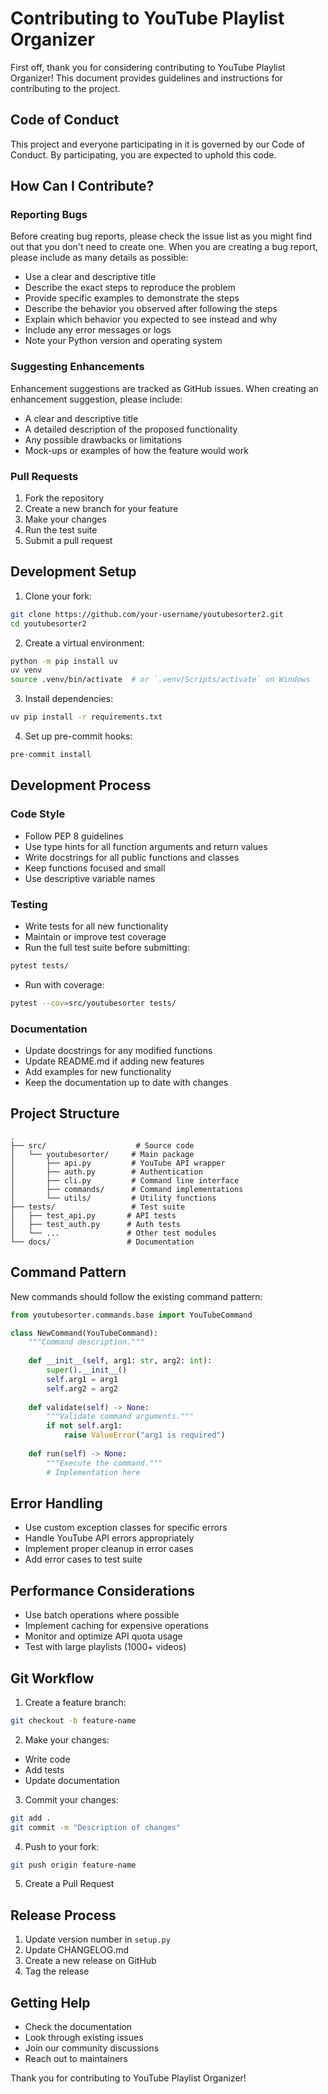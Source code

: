# Contributing to YouTube Playlist Organizer

First off, thank you for considering contributing to YouTube Playlist Organizer! This document provides guidelines and instructions for contributing to the project.

## Code of Conduct

This project and everyone participating in it is governed by our Code of Conduct. By participating, you are expected to uphold this code.

## How Can I Contribute?

### Reporting Bugs

Before creating bug reports, please check the issue list as you might find out that you don't need to create one. When you are creating a bug report, please include as many details as possible:

* Use a clear and descriptive title
* Describe the exact steps to reproduce the problem
* Provide specific examples to demonstrate the steps
* Describe the behavior you observed after following the steps
* Explain which behavior you expected to see instead and why
* Include any error messages or logs
* Note your Python version and operating system

### Suggesting Enhancements

Enhancement suggestions are tracked as GitHub issues. When creating an enhancement suggestion, please include:

* A clear and descriptive title
* A detailed description of the proposed functionality
* Any possible drawbacks or limitations
* Mock-ups or examples of how the feature would work

### Pull Requests

1. Fork the repository
2. Create a new branch for your feature
3. Make your changes
4. Run the test suite
5. Submit a pull request

## Development Setup

1. Clone your fork:
```bash
git clone https://github.com/your-username/youtubesorter2.git
cd youtubesorter2
```

2. Create a virtual environment:
```bash
python -m pip install uv
uv venv
source .venv/bin/activate  # or `.venv/Scripts/activate` on Windows
```

3. Install dependencies:
```bash
uv pip install -r requirements.txt
```

4. Set up pre-commit hooks:
```bash
pre-commit install
```

## Development Process

### Code Style

* Follow PEP 8 guidelines
* Use type hints for all function arguments and return values
* Write docstrings for all public functions and classes
* Keep functions focused and small
* Use descriptive variable names

### Testing

* Write tests for all new functionality
* Maintain or improve test coverage
* Run the full test suite before submitting:
```bash
pytest tests/
```

* Run with coverage:
```bash
pytest --cov=src/youtubesorter tests/
```

### Documentation

* Update docstrings for any modified functions
* Update README.md if adding new features
* Add examples for new functionality
* Keep the documentation up to date with changes

## Project Structure

```
.
├── src/                    # Source code
│   └── youtubesorter/     # Main package
│       ├── api.py         # YouTube API wrapper
│       ├── auth.py        # Authentication
│       ├── cli.py         # Command line interface
│       ├── commands/      # Command implementations
│       └── utils/         # Utility functions
├── tests/                 # Test suite
│   ├── test_api.py       # API tests
│   ├── test_auth.py      # Auth tests
│   └── ...               # Other test modules
└── docs/                 # Documentation
```

## Command Pattern

New commands should follow the existing command pattern:

```python
from youtubesorter.commands.base import YouTubeCommand

class NewCommand(YouTubeCommand):
    """Command description."""
    
    def __init__(self, arg1: str, arg2: int):
        super().__init__()
        self.arg1 = arg1
        self.arg2 = arg2
        
    def validate(self) -> None:
        """Validate command arguments."""
        if not self.arg1:
            raise ValueError("arg1 is required")
            
    def run(self) -> None:
        """Execute the command."""
        # Implementation here
```

## Error Handling

* Use custom exception classes for specific errors
* Handle YouTube API errors appropriately
* Implement proper cleanup in error cases
* Add error cases to test suite

## Performance Considerations

* Use batch operations where possible
* Implement caching for expensive operations
* Monitor and optimize API quota usage
* Test with large playlists (1000+ videos)

## Git Workflow

1. Create a feature branch:
```bash
git checkout -b feature-name
```

2. Make your changes:
* Write code
* Add tests
* Update documentation

3. Commit your changes:
```bash
git add .
git commit -m "Description of changes"
```

4. Push to your fork:
```bash
git push origin feature-name
```

5. Create a Pull Request

## Release Process

1. Update version number in `setup.py`
2. Update CHANGELOG.md
3. Create a new release on GitHub
4. Tag the release

## Getting Help

* Check the documentation
* Look through existing issues
* Join our community discussions
* Reach out to maintainers

Thank you for contributing to YouTube Playlist Organizer! 